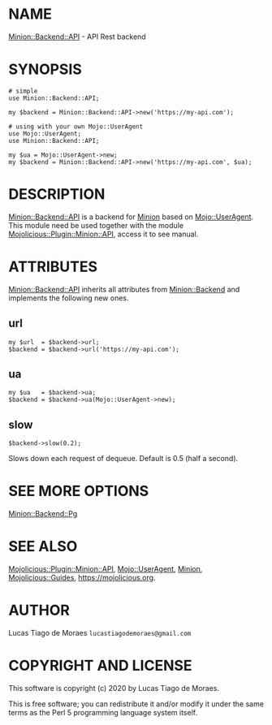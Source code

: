 # NAME

[Minion::Backend::API](https://metacpan.org/pod/Minion::Backend::API) - API Rest backend

# SYNOPSIS

    # simple
    use Minion::Backend::API;

    my $backend = Minion::Backend::API->new('https://my-api.com');

    # using with your own Mojo::UserAgent
    use Mojo::UserAgent;
    use Minion::Backend::API;

    my $ua = Mojo::UserAgent->new;
    my $backend = Minion::Backend::API->new('https://my-api.com', $ua);

# DESCRIPTION

[Minion::Backend::API](https://metacpan.org/pod/Minion::Backend::API) is a backend for [Minion](https://metacpan.org/pod/Minion)
based on [Mojo::UserAgent](https://metacpan.org/pod/Mojo::UserAgent). This module need be used together with the module
[Mojolicious::Plugin::Minion::API](https://metacpan.org/pod/Mojolicious::Plugin::Minion::API), access it to see manual.

# ATTRIBUTES

[Minion::Backend::API](https://metacpan.org/pod/Minion::Backend::API) inherits all attributes from
[Minion::Backend](https://metacpan.org/pod/Minion::Backend) and implements the following new ones.

## url

    my $url  = $backend->url;
    $backend = $backend->url('https://my-api.com');

## ua

    my $ua   = $backend->ua;
    $backend = $backend->ua(Mojo::UserAgent->new);

## slow

    $backend->slow(0.2);

Slows down each request of dequeue. Default is 0.5 (half a second).

# SEE MORE OPTIONS

[Minion::Backend::Pg](https://metacpan.org/pod/Minion::Backend::Pg)

# SEE ALSO

[Mojolicious::Plugin::Minion::API](https://metacpan.org/pod/Mojolicious::Plugin::Minion::API),
[Mojo::UserAgent](https://metacpan.org/pod/Mojo::UserAgent),
[Minion](https://metacpan.org/pod/Minion),
[Mojolicious::Guides](https://metacpan.org/pod/Mojolicious::Guides),
https://mojolicious.org.

# AUTHOR

Lucas Tiago de Moraes `lucastiagodemoraes@gmail.com`

# COPYRIGHT AND LICENSE

This software is copyright (c) 2020 by Lucas Tiago de Moraes.

This is free software; you can redistribute it and/or modify it under the same terms as the Perl 5 programming language system itself.
